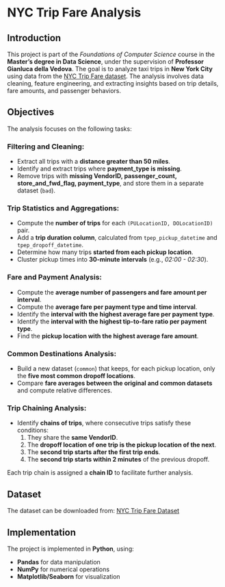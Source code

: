 # **NYC Trip Fare Analysis**

## **Introduction**
This project is part of the *Foundations of Computer Science* course in the **Master’s degree in Data Science**, under the supervision of **Professor Gianluca della Vedova**. The goal is to analyze taxi trips in **New York City** using data from the [NYC Trip Fare dataset](https://www.kaggle.com/datasets/diishasiing/revenue-for-cab-drivers). The analysis involves data cleaning, feature engineering, and extracting insights based on trip details, fare amounts, and passenger behaviors.

## **Objectives**
The analysis focuses on the following tasks:

### **Filtering and Cleaning:**
- Extract all trips with a **distance greater than 50 miles**.
- Identify and extract trips where **payment_type is missing**.
- Remove trips with **missing VendorID, passenger_count, store_and_fwd_flag, payment_type**, and store them in a separate dataset (`bad`).

### **Trip Statistics and Aggregations:**
- Compute the **number of trips** for each `(PULocationID, DOLocationID)` pair.
- Add a **trip duration column**, calculated from `tpep_pickup_datetime` and `tpep_dropoff_datetime`.
- Determine how many trips **started from each pickup location**.
- Cluster pickup times into **30-minute intervals** (e.g., *02:00 - 02:30*).

### **Fare and Payment Analysis:**
- Compute the **average number of passengers and fare amount per interval**.
- Compute the **average fare per payment type and time interval**.
- Identify the **interval with the highest average fare per payment type**.
- Identify the **interval with the highest tip-to-fare ratio per payment type**.
- Find the **pickup location with the highest average fare amount**.

### **Common Destinations Analysis:**
- Build a new dataset (`common`) that keeps, for each pickup location, only the **five most common dropoff locations**.
- Compare **fare averages between the original and common datasets** and compute relative differences.

### **Trip Chaining Analysis:**
- Identify **chains of trips**, where consecutive trips satisfy these conditions:
  1. They share the **same VendorID**.
  2. The **dropoff location of one trip is the pickup location of the next**.
  3. The **second trip starts after the first trip ends**.
  4. The **second trip starts within 2 minutes** of the previous dropoff.

Each trip chain is assigned a **chain ID** to facilitate further analysis.

## **Dataset**
The dataset can be downloaded from: [NYC Trip Fare Dataset](https://www.kaggle.com/api/v1/datasets/download/diishasiing/revenue-for-cab-drivers/)

## **Implementation**
The project is implemented in **Python**, using:
- **Pandas** for data manipulation
- **NumPy** for numerical operations
- **Matplotlib/Seaborn** for visualization
